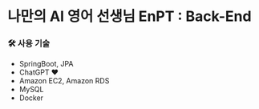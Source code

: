 # 나만의 AI 영어 선생님 EnPT : Back-End

### 🛠 사용 기술
- SpringBoot, JPA
- ChatGPT ❤️
- Amazon EC2, Amazon RDS
- MySQL
- Docker
